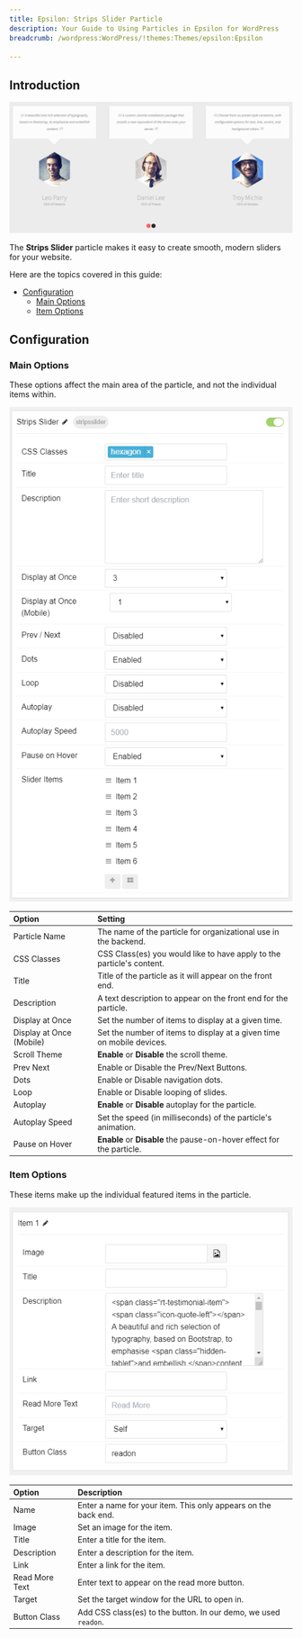 ```yaml
---
title: Epsilon: Strips Slider Particle
description: Your Guide to Using Particles in Epsilon for WordPress
breadcrumb: /wordpress:WordPress/!themes:Themes/epsilon:Epsilon

---
```


## Introduction

![](assets/particle_stripsslider1.png)

The **Strips Slider** particle makes it easy to create smooth, modern sliders for your website.

Here are the topics covered in this guide:

* [Configuration](#configuration)
    - [Main Options](#main-options)
    - [Item Options](#item-options)

## Configuration

### Main Options

These options affect the main area of the particle, and not the individual items within.

![](assets/particle_stripsslider2.png)

| Option                   | Setting                                                               |
|:------------------------ |:--------------------------------------------------------------------- |
| Particle Name            | The name of the particle for organizational use in the backend.       |
| CSS Classes              | CSS Class(es) you would like to have apply to the particle's content. |
| Title                    | Title of the particle as it will appear on the front end.             |
| Description              | A text description to appear on the front end for the particle.       |
| Display at Once          | Set the number of items to display at a given time.                   |
| Display at Once (Mobile) | Set the number of items to display at a given time on mobile devices. |
| Scroll Theme             | **Enable** or **Disable** the scroll theme.                           |
| Prev Next                | Enable or Disable the Prev/Next Buttons.                              |
| Dots                     | Enable or Disable navigation dots.                                    |
| Loop                     | Enable or Disable looping of slides.                                  |
| Autoplay                 | **Enable** or **Disable** autoplay for the particle.                  |
| Autoplay Speed           | Set the speed (in milliseconds) of the particle's animation.          |
| Pause on Hover           | **Enable** or **Disable** the pause-on-hover effect for the particle. |

### Item Options

These items make up the individual featured items in the particle.

![](assets/particle_stripsslider3.png)

| Option         | Description                                                     |
|:-------------- |:--------------------------------------------------------------- |
| Name           | Enter a name for your item. This only appears on the back end.  |
| Image          | Set an image for the item.                                      |
| Title          | Enter a title for the item.                                     |
| Description    | Enter a description for the item.                               |
| Link           | Enter a link for the item.                                      |
| Read More Text | Enter text to appear on the read more button.                   |
| Target         | Set the target window for the URL to open in.                   |
| Button Class   | Add CSS class(es) to the button. In our demo, we used `readon`. |
